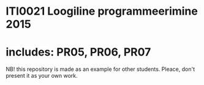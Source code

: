 # ITI0021 Loogiline programmeerimine 2015
# includes: PR05, PR06, PR07
NB! this repository is made as an example for other students. Pleace, don't present it as your own work.
